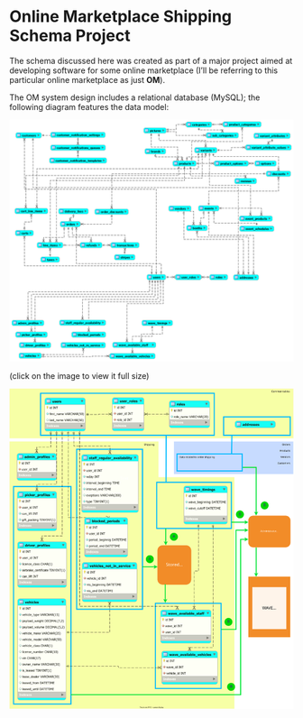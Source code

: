 # Online Marketplace Shipping Schema Project
The schema discussed here was created as part of a major project aimed at developing software for some online marketplace (I’ll be referring to this particular online marketplace as just **OM**). 

The OM system design includes a relational database (MySQL); the following diagram features the data model:

![ ](https://github.com/AndreiMaikov/MVM_Shipping--SQL/blob/main/images/OM_Full_condensed.png)

(click on the image to view it full size)

![ ](https://github.com/AndreiMaikov/MVM_Shipping--SQL/blob/main/images/OM_Shipping.svg)
